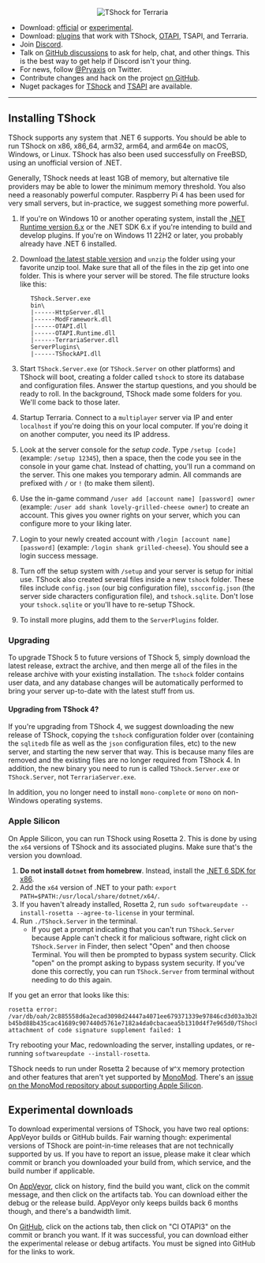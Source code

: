 <p align="center">
  <img src="https://tshock.s3.us-west-001.backblazeb2.com/newlogo.png" alt="TShock for Terraria"><br />
</p>

* Download: [official](https://github.com/TShock/TShock/releases) or [experimental](#experimental-downloads).
* Download: [plugins](https://github.com/topics/tshock-plugin) that work with TShock, [OTAPI](https://github.com/topics/otapi), TSAPI, and Terraria.
* Join [Discord](https://discord.gg/Cav9nYX).
* Talk on [GitHub discussions](https://github.com/Pryaxis/TShock/discussions) to ask for help, chat, and other things. This is the best way to get help if Discord isn't your thing.
* For news, follow [@Pryaxis](https://twitter.com/Pryaxis) on Twitter.
* Contribute changes and hack on the project [on GitHub](https://github.com/Pryaxis/TShock).
* Nuget packages for [TShock](https://www.nuget.org/packages/TShock/) and [TSAPI](https://www.nuget.org/packages/TSAPI/) are available.

----

## Installing TShock

TShock supports any system that .NET 6 supports. You should be able to run TShock on x86, x86_64, arm32, arm64, and arm64e on macOS, Windows, or Linux. TShock has also been used successfully on FreeBSD, using an unofficial version of .NET.

Generally, TShock needs at least 1GB of memory, but alternative tile providers may be able to lower the minimum memory threshold. You also need a reasonably powerful computer. Raspberry Pi 4 has been used for very small servers, but in-practice, we suggest something more powerful.

1. If you're on Windows 10 or another operating system, install the [.NET Runtime version 6.x](https://dotnet.microsoft.com/en-us/download/dotnet/6.0) or the .NET SDK 6.x if you're intending to build and develop plugins. If you're on Windows 11 22H2 or later, you probably already have .NET 6 installed.

1. Download [the latest stable version](https://github.com/TShock/TShock/releases) and `unzip` the folder using your favorite unzip tool. Make sure that all of the files in the zip get into one folder. This is where your server will be stored. The file structure looks like this:

          TShock.Server.exe
          bin\
          |------HttpServer.dll
          |------ModFramework.dll
          |------OTAPI.dll
          |------OTAPI.Runtime.dll
          |------TerrariaServer.dll
          ServerPlugins\
          |------TShockAPI.dll

1. Start `TShock.Server.exe` (or `TShock.Server` on other platforms) and TShock will boot, creating a folder called `tshock` to store its database and configuration files. Answer the startup questions, and you should be ready to roll. In the background, TShock made some folders for you. We'll come back to those later.

1. Startup Terraria. Connect to a `multiplayer` server via IP and enter `localhost` if you're doing this on your local computer. If you're doing it on another computer, you need its IP address.

1. Look at the server console for the _setup code_. Type `/setup [code]` (example: `/setup 12345`), then a space, then the code you see in the console in your game chat. Instead of chatting, you'll run a command on the server. This one makes you temporary admin. All commands are prefixed with `/` or `!` (to make them silent).

1. Use the in-game command `/user add [account name] [password] owner` (example: `/user add shank lovely-grilled-cheese owner`) to create an account. This gives you owner rights on your server, which you can configure more to your liking later.

1. Login to your newly created account with `/login [account name] [password]` (example: `/login shank grilled-cheese`). You should see a login success message.

1. Turn off the setup system with `/setup` and your server is setup for initial use. TShock also created several files inside a new `tshock` folder. These files include `config.json` (our big configuration file), `sscconfig.json` (the server side characters configuration file), and `tshock.sqlite`. Don't lose your `tshock.sqlite` or you'll have to re-setup TShock.

1. To install more plugins, add them to the `ServerPlugins` folder.

### Upgrading

To upgrade TShock 5 to future versions of TShock 5, simply download the latest release, extract the archive, and then merge all of the files in the release archive with your existing installation. The `tshock` folder contains user data, and any database changes will be automatically performed to bring your server up-to-date with the latest stuff from us.

#### Upgrading from TShock 4?

If you're upgrading from TShock 4, we suggest downloading the new release of TShock, copying the `tshock` configuration folder over (containing the `sqlitedb` file as well as the `json` configuration files, etc) to the new server, and starting the new server that way. This is because many files are removed and the existing files are no longer required from TShock 4. In addition, the new binary you need to run is called `TShock.Server.exe` or `TShock.Server`, not `TerrariaServer.exe`.

In addition, you no longer need to install `mono-complete` or `mono` on non-Windows operating systems.

### Apple Silicon

On Apple Silicon, you can run TShock using Rosetta 2. This is done by using the `x64` versions of TShock and its associated plugins. Make sure that's the version you download.

1. **Do not install `dotnet` from homebrew**. Instead, install the [.NET 6 SDK for x86](https://dotnet.microsoft.com/en-us/download).
1. Add the `x64` version of .NET to your path: `export PATH=$PATH:/usr/local/share/dotnet/x64/`.
1. If you haven't already installed, Rosetta 2, run `sudo softwareupdate --install-rosetta --agree-to-license` in your terminal.
1. Run `./TShock.Server` in the terminal.
    * If you get a prompt indicating that you can't run `TShock.Server` because Apple can't check it for malicious software, right click on `TShock.Server` in Finder, then select "Open" and then choose Terminal. You will then be prompted to bypass system security. Click "open" on the prompt asking to bypass system security. If you've done this correctly, you can run `TShock.Server` from terminal without needing to do this again.

If you get an error that looks like this:

```
rosetta error: /var/db/oah/2c885558d6a2ecad3098d24447a4071ee679371339e97846cd3d03a3b2bf5ab4/
b45bd88b435cac41689c907440d5761e7182a4da0cbacaea5b1310d4f7e965d0/TShock.Server.aot:
attachment of code signature supplement failed: 1
```

Try rebooting your Mac, redownloading the server, installing updates, or re-running `softwareupdate --install-rosetta`.

TShock needs to run under Rosetta 2 because of `W^X` memory protection and other features that aren't yet supported by [MonoMod](https://github.com/MonoMod/MonoMod). There's an [issue on the MonoMod repository about supporting Apple Silicon](https://github.com/MonoMod/MonoMod/issues/90).

## Experimental downloads

To download experimental versions of TShock, you have two real options: AppVeyor builds or GitHub builds. Fair warning though: experimental versions of TShock are point-in-time releases that are not technically supported by us. If you have to report an issue, please make it clear which commit or branch you downloaded your build from, which service, and the build number if applicable.

On [AppVeyor](https://ci.appveyor.com/project/hakusaro/tshock/), click on history, find the build you want, click on the commit message, and then click on the artifacts tab. You can download either the debug or the release build. AppVeyor only keeps builds back 6 months though, and there's a bandwidth limit.

On [GitHub](https://github.com/Pryaxis/TShock/), click on the actions tab, then click on "CI OTAPI3" on the commit or branch you want. If it was successful, you can download either the experimental release or debug artifacts. You must be signed into GitHub for the links to work.
